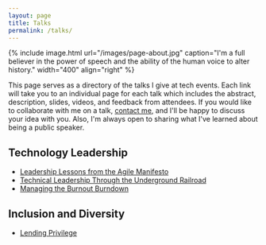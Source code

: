 ```yaml
---
layout: page
title: Talks
permalink: /talks/
---
```


{% include image.html url="/images/page-about.jpg" caption="I'm a full believer in the power of speech and the ability of the human voice to alter history." width="400" align="right" %}

This page serves as a directory of the talks I give at tech events. Each link will take you to an individual page for each talk which includes the abstract, description, slides, videos, and feedback from attendees. If you would like to collaborate with me on a talk, [contact me](/contact/), and I'll be happy to discuss your idea with you. Also, I'm always open to sharing what I've learned about being a public speaker.

## Technology Leadership

* [Leadership Lessons from the Agile Manifesto](/talks/leadership-lessons-from-the-agile-manifesto/)
* [Technical Leadership Through the Underground Railroad](/talks/technical-leadership-through-the-underground-railroad/)
* [Managing the Burnout Burndown](/talks/managing-the-burnout-burndown/)

## Inclusion and Diversity

* [Lending Privilege](/talks/lending-privilege/)
